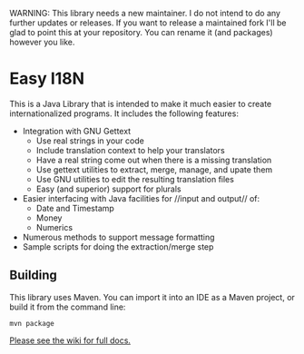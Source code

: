 WARNING: This library needs a new maintainer.  I do not intend to do any further updates or releases.  If you want to release a maintained fork I'll be glad to point this at your repository.  You can rename it (and packages) however you like.

# Easy I18N

This is a Java Library that is intended to make it much easier to 
create internationalized programs. It includes the following features:

- Integration with GNU Gettext
  - Use real strings in your code
  - Include translation context to help your translators
  - Have a real string come out when there is a missing translation
  - Use gettext utilities to extract, merge, manage, and upate them
  - Use GNU utilities to edit the resulting translation files
  - Easy (and superior) support for plurals
- Easier interfacing with Java facilities for //input and output// of:
  - Date and Timestamp
  - Money
  - Numerics
- Numerous methods to support message formatting
- Sample scripts for doing the extraction/merge step

## Building

This library uses Maven. You can import it into an IDE as a Maven project,
or build it from the command line:

    mvn package

[Please see the wiki for full docs.](https://github.com/awkay/easy-i18n/wiki)
